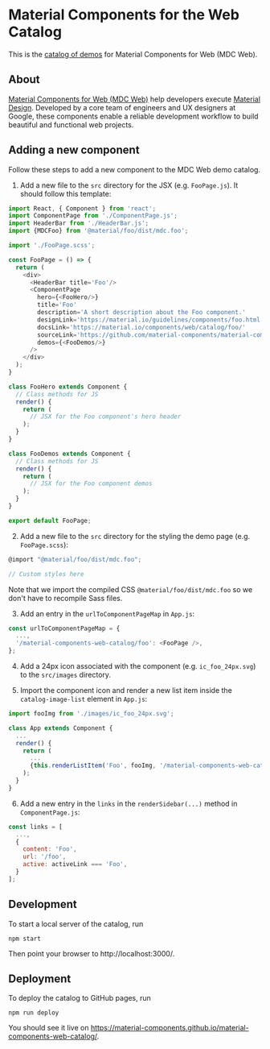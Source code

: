# Material Components for the Web Catalog

This is the [catalog of demos](https://material-components.github.io/material-components-web-catalog/) for Material Components for Web (MDC Web).

## About

[Material Components for Web (MDC Web)](https://github.com/material-components/material-components-web) help developers execute [Material Design](https://www.material.io).
Developed by a core team of engineers and UX designers at Google, these components enable a reliable development workflow to build beautiful and functional web projects.

## Adding a new component

Follow these steps to add a new component to the MDC Web demo catalog.

1. Add a new file to the `src` directory for the JSX (e.g. `FooPage.js`). It should follow this template:

```js
import React, { Component } from 'react';
import ComponentPage from './ComponentPage.js';
import HeaderBar from './HeaderBar.js';
import {MDCFoo} from '@material/foo/dist/mdc.foo';

import './FooPage.scss';

const FooPage = () => {
  return (
    <div>
      <HeaderBar title='Foo'/>
      <ComponentPage
        hero={<FooHero/>}
        title='Foo'
        description='A short description about the Foo component.'
        designLink='https://material.io/guidelines/components/foo.html'
        docsLink='https://material.io/components/web/catalog/foo/'
        sourceLink='https://github.com/material-components/material-components-web/tree/master/packages/mdc-foo'
        demos={<FooDemos/>}
      />
    </div>
  );
}

class FooHero extends Component {
  // Class methods for JS
  render() {
    return (
      // JSX for the Foo component's hero header
    );
  }
}

class FooDemos extends Component {
  // Class methods for JS
  render() {
    return (
      // JSX for the Foo component demos
    );
  }
}

export default FooPage;

```

2. Add a new file to the `src` directory for the styling the demo page (e.g. `FooPage.scss`):

```js
@import "@material/foo/dist/mdc.foo";

// Custom styles here
```

Note that we import the compiled CSS `@material/foo/dist/mdc.foo` so we don't have to recompile Sass files.

3. Add an entry in the `urlToComponentPageMap` in `App.js`:

```js
const urlToComponentPageMap = {
  ...,
  '/material-components-web-catalog/foo': <FooPage />,
};
```

4. Add a 24px icon associated with the component (e.g. `ic_foo_24px.svg`) to the `src/images` directory.

5. Import the component icon and render a new list item inside the `catalog-image-list` element in `App.js`:

```js
import fooImg from './images/ic_foo_24px.svg';
```

```js
class App extends Component {
  ...
  render() {
    return (
      ...
      {this.renderListItem('Foo', fooImg, '/material-components-web-catalog/foo')}
    );
  }
}
```

6. Add a new entry in the `links` in the `renderSidebar(...)` method in `ComponentPage.js`:

```js
const links = [
  ...,
  {
    content: 'Foo',
    url: '/foo',
    active: activeLink === 'Foo',
  }
];
```

## Development

To start a local server of the catalog, run

```
npm start
```
Then point your browser to http://localhost:3000/.

## Deployment

To deploy the catalog to GitHub pages, run

```
npm run deploy
```
You should see it live on https://material-components.github.io/material-components-web-catalog/.
